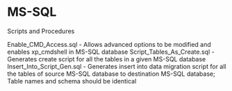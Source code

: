 # MS-SQL
Scripts and Procedures

Enable_CMD_Access.sql - Allows advanced options to be modified and enables xp_cmdshell in MS-SQL database
Script_Tables_As_Create.sql - Generates create script for all the tables in a given MS-SQL database
Insert_Into_Script_Gen.sql - Generates insert into data migration script for all the tables of source MS-SQL database to destination MS-SQL database; Table names and schema should be identical
